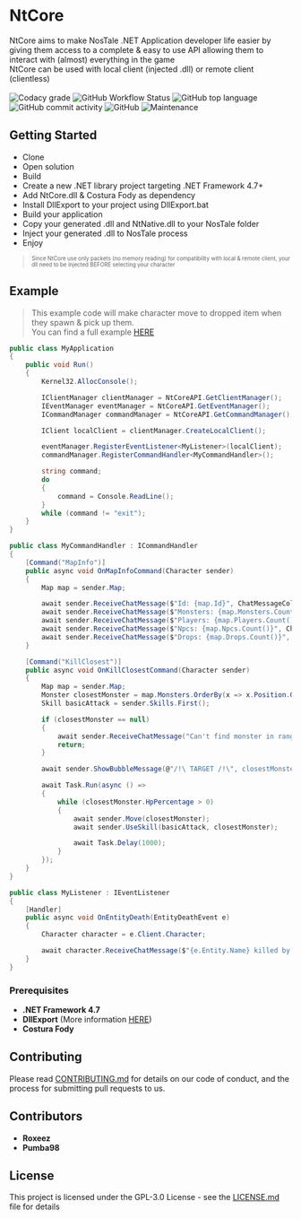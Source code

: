 # NtCore

NtCore aims to make NosTale .NET Application developer life easier by giving them access to a complete & easy to use API allowing them to interact with (almost) everything in the game  
NtCore can be used with local client (injected .dll) or remote client (clientless)
<br><br>
![Codacy grade](https://img.shields.io/codacy/grade/d7ecbcba4d48445f8a7e12f1bb4fb8e7?style=flat-square)
![GitHub Workflow Status](https://img.shields.io/github/workflow/status/Roxeez/NtCore/Main.Legacy?style=flat-square)
![GitHub top language](https://img.shields.io/github/languages/top/Roxeez/NtCore?style=flat-square)
![GitHub commit activity](https://img.shields.io/github/commit-activity/m/Roxeez/NtCore?style=flat-square)
![GitHub](https://img.shields.io/github/license/Roxeez/NtCore?style=flat-square)
![Maintenance](https://img.shields.io/maintenance/yes/2020?style=flat-square)

## Getting Started

- Clone
- Open solution
- Build
- Create a new .NET library project targeting .NET Framework 4.7+
- Add NtCore.dll & Costura Fody as dependency
- Install DllExport to your project using DllExport.bat
- Build your application
- Copy your generated .dll and NtNative.dll to your NosTale folder
- Inject your generated .dll to NosTale process
- Enjoy

> <sub><sup>Since NtCore use only packets (no memory reading) for compatibility with local & remote client, your dll need to be injected BEFORE selecting your character</sub></sup>

## Example
> This example code will make character move to dropped item when they spawn & pick up them.  
You can find a full example [HERE](https://github.com/Roxeez/NtCore.Example)
```csharp
public class MyApplication
{
    public void Run()
    {
        Kernel32.AllocConsole();

        IClientManager clientManager = NtCoreAPI.GetClientManager();
        IEventManager eventManager = NtCoreAPI.GetEventManager();
        ICommandManager commandManager = NtCoreAPI.GetCommandManager();

        IClient localClient = clientManager.CreateLocalClient();

        eventManager.RegisterEventListener<MyListener>(localClient);
        commandManager.RegisterCommandHandler<MyCommandHandler>();

        string command;
        do
        {
            command = Console.ReadLine();
        } 
        while (command != "exit");
    }
}

public class MyCommandHandler : ICommandHandler
{
    [Command("MapInfo")]
    public async void OnMapInfoCommand(Character sender)
    {
        Map map = sender.Map;

        await sender.ReceiveChatMessage($"Id: {map.Id}", ChatMessageColor.GREEN);
        await sender.ReceiveChatMessage($"Monsters: {map.Monsters.Count()}", ChatMessageColor.GREEN);
        await sender.ReceiveChatMessage($"Players: {map.Players.Count()}", ChatMessageColor.GREEN);
        await sender.ReceiveChatMessage($"Npcs: {map.Npcs.Count()}", ChatMessageColor.GREEN);
        await sender.ReceiveChatMessage($"Drops: {map.Drops.Count()}", ChatMessageColor.GREEN);
    }

    [Command("KillClosest")]
    public async void OnKillClosestCommand(Character sender)
    {
        Map map = sender.Map;
        Monster closestMonster = map.Monsters.OrderBy(x => x.Position.GetDistance(sender.Position)).FirstOrDefault();
        Skill basicAttack = sender.Skills.First();

        if (closestMonster == null)
        {
            await sender.ReceiveChatMessage("Can't find monster in range.", ChatMessageColor.RED);
            return;
        }

        await sender.ShowBubbleMessage(@"/!\ TARGET /!\", closestMonster);

        await Task.Run(async () =>
        {
            while (closestMonster.HpPercentage > 0)
            {
                await sender.Move(closestMonster);
                await sender.UseSkill(basicAttack, closestMonster);

                await Task.Delay(1000);
            }
        });
    }
}

public class MyListener : IEventListener
{
    [Handler]
    public async void OnEntityDeath(EntityDeathEvent e)
    {
        Character character = e.Client.Character;

        await character.ReceiveChatMessage($"{e.Entity.Name} killed by {e.Killer.Name}", ChatMessageColor.RED);
    }
}
```

### Prerequisites

- **.NET Framework 4.7**
- **DllExport** (More information [HERE](https://github.com/3F/DllExport))
- **Costura Fody**

## Contributing

Please read [CONTRIBUTING.md](CONTRIBUTING.md) for details on our code of conduct, and the process for submitting pull requests to us.

## Contributors
* **Roxeez**
* **Pumba98**

## License

This project is licensed under the GPL-3.0 License - see the [LICENSE.md](LICENSE.md) file for details

